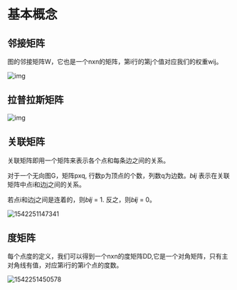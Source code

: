 # 基本概念

## 邻接矩阵

图的邻接矩阵W，它也是一个nxn的矩阵，第i行的第j个值对应我们的权重wij。



![img](D:\Code-Resources\Articles\assets\20180330113246440)





## 拉普拉斯矩阵

![img](D:\Code-Resources\Articles\assets\20180330113317891)



## 关联矩阵

关联矩阵即用一个矩阵来表示各个点和每条边之间的关系。

对于一个无向图G，矩阵pxq, 行数p为顶点的个数，列数q为边数。*b**i**j* 表示在关联矩阵中点i和边j之间的关系。

若点i和边j之间是连着的，则*b**i**j* = 1. 反之，则*b**i**j* = 0。

![1542251147341](D:\Code-Resources\Articles\assets\1542251147341.png)



## 度矩阵

每个点度的定义，我们可以得到一个nxn的度矩阵DD,它是一个对角矩阵，只有主对角线有值，对应第i行的第i个点的度数。

![1542251450578](D:\Code-Resources\Articles\assets\1542251450578.png)







